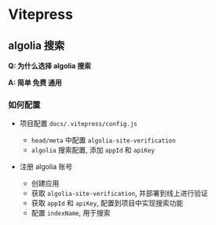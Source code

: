 # Vitepress

## algolia 搜索

**Q: 为什么选择 algolia 搜索**

**A: 简单 免费 通用**

### 如何配置

- 项目配置 `docs/.vitepress/config.js`

  - `head/meta` 中配置 `algolia-site-verification`
  - `algolia` 搜索配置, 添加 `appId` 和 `apiKey`

- 注册 algolia 账号
  - 创建应用
  - 获取 `algolia-site-verification`, 并部署到线上进行验证
  - 获取 `appId` 和 `apiKey`, 配置到项目中实现搜索功能
  - 配置 `indexName`, 用于搜索
